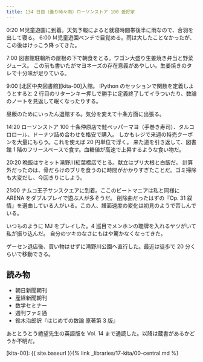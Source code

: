 ```yaml
---
title: 134 日目（曇り時々雨）ローソンストア 100 愛好家
---
```


0:20 Ｍ児童遊園に到着。天気予報によると就寝時間帯後半に雨なので、合羽を出して寝る。
6:00 Ｍ児童遊園ベンチで目覚める。雨は大したことなかったが、この後はけっこう降ってきた。

7:00 図書館駐輪所の屋根の下で朝食をとる。ワゴン大盛り生姜焼き弁当と野菜ジュース。
この前も書いたがマヨネーズの存在意義があやしい。生姜焼きのタレで十分味が足りている。

9:00 [北区中央図書館][kita-00]入館。
IPython のセッションで関数を定義しようとすると 2 行目のリターンキー押しで勝手に定義終了してイラついたり、数論のノートを見返して眠くなったりする。

昼飯のためにいったん退館する。気分を変えて十条方面に出張る。

14:20 ローソンストア 100 十条仲原店で鮭ペッパーマヨ（手巻き寿司）、タルコロロール、ドーナツ詰め合わせを格安で購入。
しかもレジで来週の特売クーポンを大量にもらう。これを使えば 20 円単位で浮く。
来た道を引き返して、図書館 1 階のフリースペースで食す。血糖値が高速で上昇するような食い物だ。

20:20 晩飯はサミット滝野川紅葉橋店でとる。献立はブリ大根と白飯だ。
計算外だったのは、骨だらけのブリを食うのに時間がかかりすぎたことだ。ゴミ掃除も大変だし、今回きりにしよう。

21:00 ナムコ王子サンスクエアに到着。ここのビートマニアは私と同様に ARENA をダブルプレイで遊ぶ人が多そうだ。
削除曲だったはずの『Op. 31 叙情』を選曲している人がいる。この人、譜面速度の変化は初見のようで苦しんでいる。

いつものように MJ をプレイした。4 巡目でメンホンの聴牌を入れるヤツがいて私が振り込んだ。
自分のツキのなさにもはや驚かなくなってきた。

ゲーセン退店後、買い物はせずに滝野川公園へ直行した。最近は徒歩で 20 分くらいで移動できる。

## 読み物

* 朝日新聞朝刊
* 産経新聞朝刊
* 数学セミナー
* 週刊ファミ通
* 鈴木治郎訳『はじめての数論 原著第 3 版』

あととうとう絶望先生の英語版を Vol. 14 まで通読した。以降は蔵書があるかどうか不明だ。

[kita-00]: {{ site.baseurl }}{% link _libraries/17-kita/00-central.md %}
